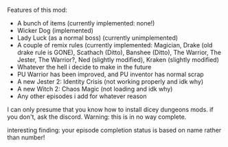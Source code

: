 Features of this mod:
* A bunch of items (currently implemented: none!)
* Wicker Dog (implemented)
* Lady Luck (as a normal boss) (currently unimplemented)
* A couple of remix rules (currently implemented: Magician, Drake (old drake rule is GONE), Scathach (Ditto), Banshee (Ditto), The Warrior, The Jester, The Warrior?, Ned (slightly modified),  Kraken (slightly modified)
* Whatever the hell i decide to make in the future
* PU Warrior has been improved, and PU inventor has normal scrap
* A new Jester 2: Identity Crisis (not working properly and idk why)
* A new Witch 2: Chaos Magic (not loading and idk why)
* Any other episodes i add for whatever reason

I can only presume that you know how to install dicey dungeons mods. if you don't, ask the discord.
Warning: this is in no way complete.

interesting finding: your episode completion status is based on name rather than number!